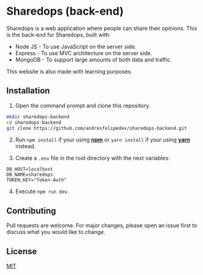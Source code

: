 # Sharedops (back-end)

Sharedops is a web application where people can share their opinions. This is the back-end for Sharedops, built with:

* Node JS - To use JavaScript on the server side.
* Express - To use MVC architecture on the server side.
* MongoDB - To support large amounts of both data and traffic.

This website is also made with learning purposes.

## Installation

1. Open the command prompt and clone this repository.
```bash
mkdir sharedops-backend
cd sharedops-backend
git clone https://github.com/andresfelipedev/sharedops-backend.git
```

2. Run `npm install` if your using [**npm**](https://www.npmjs.com/) or `yarn install` if your using [**yarn**](https://yarnpkg.com/) instead.

3. Create a `.env` file in the root directory with the next variables:
```
DB_HOST=localhost
DB_NAME=sharedops
TOKEN_KEY="Token-Auth"
```

4. Execute `npm run dev`.

## Contributing

Pull requests are welcome. For major changes, please open an issue first to discuss what you would like to change.

## License
[MIT](https://choosealicense.com/licenses/mit/)